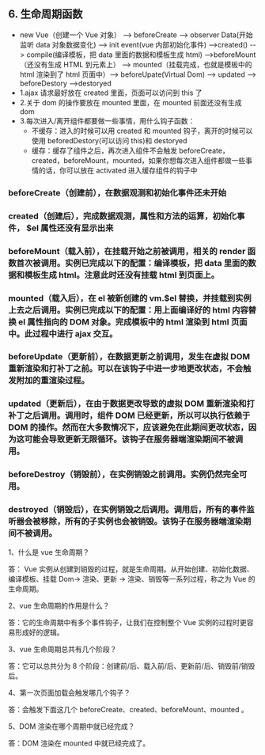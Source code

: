## 6. 生命周期函数

* new Vue（创建一个 Vue 对象） --> beforeCreate --> observer Data(开始监听 data 对象数据变化) --> init event(vue 内部初始化事件) -->created() --> compile(编译模板，把 data 里面的数据和模板生成 html) -->beforeMount（还没有生成 HTML 到元素上） --> mounted（挂载完成，也就是模板中的 html 渲染到了 html 页面中）--> beforeUpate(Virtual Dom) --> updated --> beforeDestory -->destoryed
* 1.ajax 请求最好放在 created 里面，页面可以访问到 this 了
* 2.关于 dom 的操作要放在 mounted 里面，在 mounted 前面还没有生成 dom
* 3.每次进入/离开组件都要做一些事情，用什么钩子函数：
  * 不缓存：进入的时候可以用 created 和 mounted 钩子，离开的时候可以使用 beforedDestory(可以访问 this)和 destoryed
  * 缓存：缓存了组件之后，再次进入组件不会触发 beforeCreate，created，beforeMount，mounted，如果你想每次进入组件都做一些事情的话，你可以放在 activated 进入缓存组件的钩子中

### beforeCreate（创建前），在数据观测和初始化事件还未开始

### created（创建后），完成数据观测，属性和方法的运算，初始化事件， $el 属性还没有显示出来

### beforeMount（载入前），在挂载开始之前被调用，相关的 render 函数首次被调用。实例已完成以下的配置：编译模板，把 data 里面的数据和模板生成 html。注意此时还没有挂载 html 到页面上。

### mounted（载入后），在 el 被新创建的 vm.$el 替换，并挂载到实例上去之后调用。实例已完成以下的配置：用上面编译好的 html 内容替换 el 属性指向的 DOM 对象。完成模板中的 html 渲染到 html 页面中。此过程中进行 ajax 交互。

### beforeUpdate（更新前），在数据更新之前调用，发生在虚拟 DOM 重新渲染和打补丁之前。可以在该钩子中进一步地更改状态，不会触发附加的重渲染过程。

### updated（更新后），在由于数据更改导致的虚拟 DOM 重新渲染和打补丁之后调用。调用时，组件 DOM 已经更新，所以可以执行依赖于 DOM 的操作。然而在大多数情况下，应该避免在此期间更改状态，因为这可能会导致更新无限循环。该钩子在服务器端渲染期间不被调用。

### beforeDestroy（销毁前），在实例销毁之前调用。实例仍然完全可用。

### destroyed（销毁后），在实例销毁之后调用。调用后，所有的事件监听器会被移除，所有的子实例也会被销毁。该钩子在服务器端渲染期间不被调用。

1、什么是 vue 生命周期？

答： Vue 实例从创建到销毁的过程，就是生命周期。从开始创建、初始化数据、编译模板、挂载 Dom→ 渲染、更新 → 渲染、销毁等一系列过程，称之为 Vue 的生命周期。

2、vue 生命周期的作用是什么？

答：它的生命周期中有多个事件钩子，让我们在控制整个 Vue 实例的过程时更容易形成好的逻辑。

3、vue 生命周期总共有几个阶段？

答：它可以总共分为 8 个阶段：创建前/后、载入前/后、更新前/后、销毁前/销毁后。

4、第一次页面加载会触发哪几个钩子？

答：会触发下面这几个 beforeCreate、created、beforeMount、mounted 。

5、DOM 渲染在哪个周期中就已经完成？

答：DOM 渲染在 mounted 中就已经完成了。
